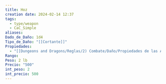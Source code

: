 ```yaml
---
title: Hoz
creation date: 2024-02-14 12:37
tags:
  - type/weapon
  - CaC_Simple
aliases: 
Dado_de_Daño: 1d4
Tipo_de_Daño: "[[Cortante]]"
Propiedades:
  - "[[Dungeons and Dragons/Reglas/2) Combate/Daño/Propiedades de las Armas/Ligera]]"
Rango: 
Peso: 2 lb
Precio: "500"
int_peso: 2
int_precio: 500
---
```


